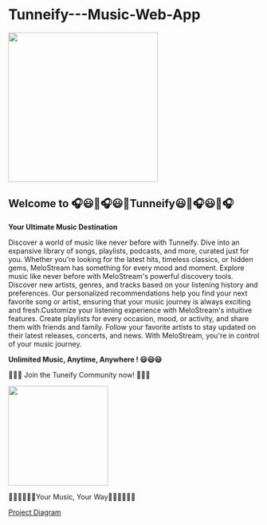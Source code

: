 # Tunneify---Music-Web-App

<img src="https://github.com/rahulroyrdx001/SoundWave---Music-Web-App/assets/76472099/124c1b7e-1af0-4aa4-8e49-510a4ace110d" width="300" height="300">

## **Welcome to 🎧😃🚀🎧😃🚀Tunneify😃🚀🎧😃🚀🎧**

**Your Ultimate Music Destination**

Discover a world of music like never before with Tunneify. Dive into an expansive library of songs, playlists, podcasts, and more, curated just for you. Whether you're looking for the latest hits, timeless classics, or hidden gems, MeloStream has something for every mood and moment. Explore music like never before with MeloStream's powerful discovery tools. Discover new artists, genres, and tracks based on your listening history and preferences. Our personalized recommendations help you find your next favorite song or artist, ensuring that your music journey is always exciting and fresh.Customize your listening experience with MeloStream's intuitive features. Create playlists for every occasion, mood, or activity, and share them with friends and family. Follow your favorite artists to stay updated on their latest releases, concerts, and news. With MeloStream, you're in control of your music journey.

**Unlimited Music, Anytime, Anywhere ! 😃😃😃**

🚀🚀🚀 Join the Tuneify Community now! 🚀🚀🚀

<img src="https://github.com/rahulroyrdx001/SoundWave---Music-Web-App/assets/76472099/68902200-33d4-4316-aa22-e79124d78917" width="200" height="200" >

🎵🎸🎵🎸🎵🎸Your Music, Your Way🎵🎸🎵🎸🎵🎸

[Project Diagram ](https://www.figma.com/file/jxRtdORmFjBFZQ7xFurGQj/Spotify-System-Design?type=whiteboard&node-id=0%3A1&t=14bwrMRa0FgvEo65-1)
